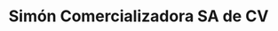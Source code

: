 ---
title: "Simón Comercializadora SA de CV"
url: /merida/simon-comercializadora-sa-de-cv/
shop: Supermarkt
---